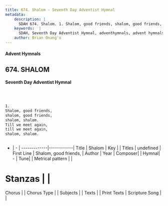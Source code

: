 ```yaml
---
title: 674. Shalom - Seventh Day Adventist Hymnal
metadata:
    description: |
      SDAH 674. Shalom. 1. Shalom, good friends, shalom, good friends, shalom, shalom. Till we meet again, till we meet again, shalom, shalom.
    keywords:  |
      SDAH, Seventh Day Adventist Hymnal, adventhymnals, advent hymnals, Shalom, Shalom, good friends, 
    author: Brian Onang'o
---
```


#### Advent Hymnals
## 674. SHALOM
#### Seventh Day Adventist Hymnal

```txt



1.
Shalom, good friends,
shalom, good friends,
shalom, shalom.
Till we meet again,
till we meet again,
shalom, shalom.



```

- |   -  |
-------------|------------|
Title | Shalom |
Key |  |
Titles | undefined |
First Line | Shalom, good friends, |
Author | 
Year | 
Composer|  |
Hymnal|  - |
Tune|  |
Metrical pattern | |
# Stanzas |  |
Chorus |  |
Chorus Type |  |
Subjects |  |
Texts |  |
Print Texts | 
Scripture Song |  |
  
